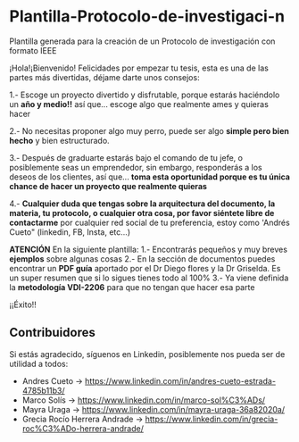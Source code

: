 # Plantilla-Protocolo-de-investigaci-n
Plantilla generada para la creación de un Protocolo de investigación con formato IEEE

¡Hola!¡Bienvenido! 
Felicidades por empezar tu tesis, esta es una de las partes más divertidas, déjame darte unos consejos:

  1.- Escoge un proyecto divertido y disfrutable, porque estarás haciéndolo un **año y medio!!** así que... escoge algo que realmente ames y quieras hacer
  
  2.- No necesitas proponer algo muy perro, puede ser algo **simple pero bien hecho** y bien estructurado.
  
  3.- Después de graduarte estarás bajo el comando de tu jefe, o posiblemente seas un emprendedor, sin embargo, responderás a los deseos de los clientes, así que... **toma esta oportunidad porque es tu única chance de hacer un proyecto que realmente quieras**
  
  4.- **Cualquier duda que tengas sobre la arquitectura del documento, la materia, tu protocolo, o cualquier otra cosa, por favor siéntete libre de contactarme** por cualquier red social de tu preferencia, estoy como 'Andrés Cueto" (linkedin, FB, Insta, etc...) 

**ATENCIÓN**
En la siguiente plantilla:
  1.- Encontrarás pequeños y muy breves **ejemplos** sobre algunas cosas
  2.- En la sección de documentos puedes encontrar un **PDF guía** aportado por el Dr Diego flores y la Dr Griselda. Es un super resumen que si lo sigues tienes todo al 100%
  3.- Ya viene definida la **metodología VDI-2206** para que no tengan que hacer esa parte
    
    
¡¡Éxito!!


## Contribuidores

Si estás agradecido, síguenos en Linkedin, posiblemente nos pueda ser de utilidad a todos:

- Andres Cueto -> https://www.linkedin.com/in/andres-cueto-estrada-4785b11b3/
- Marco Solís -> https://www.linkedin.com/in/marco-sol%C3%ADs/
- Mayra Uraga -> https://www.linkedin.com/in/mayra-uraga-36a82020a/
- Grecia Rocío Herrera Andrade -> https://www.linkedin.com/in/grecia-roc%C3%ADo-herrera-andrade/

